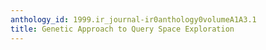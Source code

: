```yaml
---
anthology_id: 1999.ir_journal-ir0anthology0volumeA1A3.1
title: Genetic Approach to Query Space Exploration
---
```

